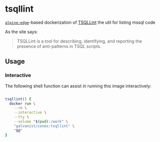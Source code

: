 # tsqllint

[`alpine:edge`](https://hub.docker.com/_/alpine/)-based dockerization of [TSQLLint](https://github.com/tsqllint/tsqllint) the util for listing mssql code

As the site says:

> TSQLLint is a tool for describing, identifying, and reporting the presence of anti-patterns in TSQL scripts.

## Usage

### Interactive

The following shell function can assist in running this image interactively:

```sh

tsqllint() {
  docker run \
    --rm \
    --interactive \
    --tty \
    --volume "$(pwd):/work" \
    "galvanist/conex:tsqllint" \
    "$@"
}

```
